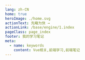 ```yaml
---
lang: zh-CN
home: true
heroImage: ./home.svg
actionText: 先睹为快 →
actionLink: /base/engine/1.index
pageClass: page_index
footer: 我的学习笔记
meta:
  - name: keywords
    content: Vue相关,前端学习,前端笔记
---
```


<template>
  <div class="cont">
    <div id="large-header" class="large-header"></div>
    <div class="features">
      <div class="feature">
        <h2><a href="/web-vue2x/base/engine/1.index.html">Vue的工程化</a></h2> 
        <p>掌握创建一个项目所需的工具、环境、配置、技术选型、场景应用、技巧、优化、部署等常见流程</p>
      </div>
      <div class="feature">
        <h2><a href="/web-vue2x/base/project/1.index.html">Vue功能模块</a></h2> 
        <p>掌握一般项目中的配置、包管理、登录、权限、测试、监控、国际化、服务端渲染、富文本、上传下载等常见功能</p>
      </div>
      <div class="feature">
        <h2><a href="/web-vue2x/base/vue2.x/1.index.html">Vue2.x 全家桶</a></h2> 
        <p>掌握Vue2.x全家桶和Vue3.x全家桶中重点知识，对相关官方文档进行一些知识的补充，全面提升Vue的基础知识能力</p>
      </div>
      <div class="feature">
        <h2><a href="/web-vue2x/senior/mobile/1.index.html">移动端规范</a></h2> 
        <p>了解移动端设计中的一些通用标准、兼容性问题以及打包成app注意的问题 </p>
      </div>
       <div class="feature">
        <h2><a href="/web-vue2x/senior/browser/1.index.html">网页端规范</a></h2> 
        <p>了解网页设计中一个通用标准、大屏开发中需要注意的一些事项 </p>
      </div>
      <div class="feature">
        <h2><a href="/web-vue2x/senior/component/1.index.html">组件开发</a></h2> 
        <p>了解组件设计思路，组件编写工作流搭建，从0编写复杂组件之异步级联组件 单元测试编写及组件的发布</p>
      </div>
      <div class="feature">
        <h2><a href="/web-vue2x/source/vue2.x/1.index.html">Vue 2.x源码实现</a></h2> 
        <p>深入了解VueCLI2.x原理、Vue 2.x原理剖析、Vue-router3.x原理剖析、Vuex3.x原理剖析、微前端相关原理 </p>
      </div>
      <div class="feature">
        <h2><a href="/web-vue2x/senior/deploy/1.index.html">微前端深入</a></h2> 
        <p>了解vue项目中使用乾坤（qiankun）作为微前端框架的内部原理</p>
      </div>
      <div class="feature">
        <h2><a href="https://cn.vuejs.org">Vue 相关资料</a></h2> 
        <p>主要介绍一些vue额外相关的资料、相关的书籍对vue相关知识进行一些补充</p>
      </div>
    </div>
  </div>
</template>

